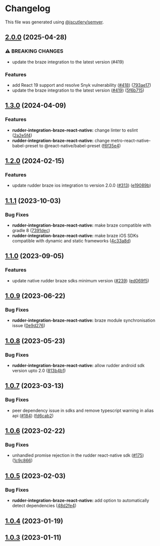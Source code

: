 # Changelog

This file was generated using [@jscutlery/semver](https://github.com/jscutlery/semver).

## [2.0.0](https://github.com/rudderlabs/rudder-sdk-react-native/compare/rudder-integration-braze-react-native@1.3.0...rudder-integration-braze-react-native@2.0.0) (2025-04-28)


### ⚠ BREAKING CHANGES

* update the braze integration to the latest version (#419)

### Features

* add React 19 support and resolve Snyk vulnerability ([#418](https://github.com/rudderlabs/rudder-sdk-react-native/issues/418)) ([793ae17](https://github.com/rudderlabs/rudder-sdk-react-native/commit/793ae17076d8f69404877eec07fea1b49c3ce304))
* update the braze integration to the latest version ([#419](https://github.com/rudderlabs/rudder-sdk-react-native/issues/419)) ([5f6b715](https://github.com/rudderlabs/rudder-sdk-react-native/commit/5f6b715150f86b513282297584a70841ea6c7377))

## [1.3.0](https://github.com/rudderlabs/rudder-sdk-react-native/compare/rudder-integration-braze-react-native@1.2.0...rudder-integration-braze-react-native@1.3.0) (2024-04-09)


### Features

* **rudder-integration-braze-react-native:** change linter to eslint ([2a2e5f4](https://github.com/rudderlabs/rudder-sdk-react-native/commit/2a2e5f49277d3bc71cad333cc6bcbfa36f946331))
* **rudder-integration-braze-react-native:** change metro-react-native-babel-preset to @react-native/babel-preset ([f6f35e4](https://github.com/rudderlabs/rudder-sdk-react-native/commit/f6f35e46ddf2c20a1b1090770a1907e553c61461))

## [1.2.0](https://github.com/rudderlabs/rudder-sdk-react-native/compare/rudder-integration-braze-react-native@1.1.1...rudder-integration-braze-react-native@1.2.0) (2024-02-15)


### Features

* update rudder braze ios integration to version 2.0.0 ([#313](https://github.com/rudderlabs/rudder-sdk-react-native/issues/313)) ([e19089b](https://github.com/rudderlabs/rudder-sdk-react-native/commit/e19089bfa2037d9641fa22e9bd9e1c2dcb268aa9))

## [1.1.1](https://github.com/rudderlabs/rudder-sdk-react-native/compare/rudder-integration-braze-react-native@1.1.0...rudder-integration-braze-react-native@1.1.1) (2023-10-03)


### Bug Fixes

* **rudder-integration-braze-react-native:** make braze compatible with gradle 8 ([7391dec](https://github.com/rudderlabs/rudder-sdk-react-native/commit/7391dec8c5c154e2dbbde98e97dc9d7a95d61416))
* **rudder-integration-braze-react-native:** make braze iOS SDKs compatible with dynamic and static frameworks ([4c33a8d](https://github.com/rudderlabs/rudder-sdk-react-native/commit/4c33a8d1dc15c53c05cc166157f023feb9c6cbf0))

## [1.1.0](https://github.com/rudderlabs/rudder-sdk-react-native/compare/rudder-integration-braze-react-native@1.0.9...rudder-integration-braze-react-native@1.1.0) (2023-09-05)


### Features

* update native rudder braze sdks minimum version ([#239](https://github.com/rudderlabs/rudder-sdk-react-native/issues/239)) ([ed069f5](https://github.com/rudderlabs/rudder-sdk-react-native/commit/ed069f51b3c1ed3928f9002a1280b27af51342c9))

## [1.0.9](https://github.com/rudderlabs/rudder-sdk-react-native/compare/rudder-integration-braze-react-native@1.0.8...rudder-integration-braze-react-native@1.0.9) (2023-06-22)


### Bug Fixes

* **rudder-integration-braze-react-native:** braze module synchronisation issue ([0e9d276](https://github.com/rudderlabs/rudder-sdk-react-native/commit/0e9d276805034fe8e5c9bb8c15102bce452d5b2e))

## [1.0.8](https://github.com/rudderlabs/rudder-sdk-react-native/compare/rudder-integration-braze-react-native@1.0.7...rudder-integration-braze-react-native@1.0.8) (2023-05-23)


### Bug Fixes

* **rudder-integration-braze-react-native:** allow rudder android sdk version upto 2.0 ([813b4b1](https://github.com/rudderlabs/rudder-sdk-react-native/commit/813b4b19c8005c0e49ef9a570a27bb4f891daad0))

## [1.0.7](https://github.com/rudderlabs/rudder-sdk-react-native/compare/rudder-integration-braze-react-native@1.0.6...rudder-integration-braze-react-native@1.0.7) (2023-03-13)


### Bug Fixes

* peer dependency issue in sdks and remove typescript warning in alias api ([#184](https://github.com/rudderlabs/rudder-sdk-react-native/issues/184)) ([fd6cab2](https://github.com/rudderlabs/rudder-sdk-react-native/commit/fd6cab262d1cba21dfd7129caa1a53d614cb7783))

## [1.0.6](https://github.com/rudderlabs/rudder-sdk-react-native/compare/rudder-integration-braze-react-native@1.0.5...rudder-integration-braze-react-native@1.0.6) (2023-02-22)


### Bug Fixes

* unhandled promise rejection in the rudder react-native sdk ([#175](https://github.com/rudderlabs/rudder-sdk-react-native/issues/175)) ([1c9c866](https://github.com/rudderlabs/rudder-sdk-react-native/commit/1c9c866dfd59ef751075ccbcbece36efd891d50b))

## [1.0.5](https://github.com/rudderlabs/rudder-sdk-react-native/compare/rudder-integration-braze-react-native@1.0.4...rudder-integration-braze-react-native@1.0.5) (2023-02-03)


### Bug Fixes

* **rudder-integration-braze-react-native:** add option to automatically detect dependencies ([48d2fe4](https://github.com/rudderlabs/rudder-sdk-react-native/commit/48d2fe45a8f301006e7764359fb735e22363f49b))

## [1.0.4](https://github.com/rudderlabs/rudder-sdk-react-native/compare/rudder-integration-braze-react-native@1.0.3...rudder-integration-braze-react-native@1.0.4) (2023-01-19)

## [1.0.3](https://github.com/rudderlabs/rudder-sdk-react-native/compare/rudder-integration-braze-react-native-1.0.2...rudder-integration-braze-react-native-1.0.3) (2023-01-11)
